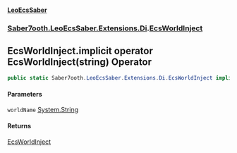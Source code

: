 #### [LeoEcsSaber](index.md 'index')
### [Saber7ooth.LeoEcsSaber.Extensions.Di](Saber7ooth.LeoEcsSaber.Extensions.Di.md 'Saber7ooth.LeoEcsSaber.Extensions.Di').[EcsWorldInject](EcsWorldInject.md 'Saber7ooth.LeoEcsSaber.Extensions.Di.EcsWorldInject')

## EcsWorldInject.implicit operator EcsWorldInject(string) Operator

```csharp
public static Saber7ooth.LeoEcsSaber.Extensions.Di.EcsWorldInject implicit operator EcsWorldInject(string worldName);
```
#### Parameters

<a name='Saber7ooth.LeoEcsSaber.Extensions.Di.EcsWorldInject.op_ImplicitSaber7ooth.LeoEcsSaber.Extensions.Di.EcsWorldInject(string).worldName'></a>

`worldName` [System.String](https://docs.microsoft.com/en-us/dotnet/api/System.String 'System.String')

#### Returns
[EcsWorldInject](EcsWorldInject.md 'Saber7ooth.LeoEcsSaber.Extensions.Di.EcsWorldInject')